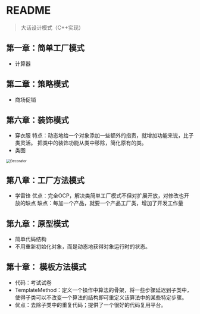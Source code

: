 # README
> 大话设计模式（C++实现）

## 第一章：简单工厂模式
* 计算器

## 第二章：策略模式
* 商场促销

## 第六章：装饰模式
* 穿衣服
特点：动态地给一个对象添加一些额外的指责，就增加功能来说，比子类灵活。
把类中的装饰功能从类中移除，简化原有的类。
* 类图

<img src="/Users/dllttx/Documents/learning/DesignMode/decorator/Decorator.svg" alt="Decorator" style="zoom:67%;" />

## 第八章：工厂方法模式
* 学雷锋
优点：完全OCP，解决类简单工厂模式不但对扩展开放，对修改也开放的缺点
缺点：每加一个产品，就要一个产品工厂类，增加了开发工作量

## 第九章：原型模式

* 简单代码结构
* 不用重新初始化对象，而是动态地获得对象运行时的状态。

## 第十章： 模板方法模式

* 代码：考试试卷
* TemplateMethod：定义一个操作中算法的骨架，将一些步骤延迟到子类中，使得子类可以不改变一个算法的结构即可重定义该算法中的某些特定步骤。
* 优点：去除子类中的重复代码；提供了一个很好的代码复用平台。